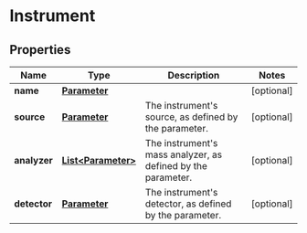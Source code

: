 
# Instrument

## Properties
Name | Type | Description | Notes
------------ | ------------- | ------------- | -------------
**name** | [**Parameter**](Parameter.md) |  |  [optional]
**source** | [**Parameter**](Parameter.md) | The instrument&#39;s source, as defined by the parameter. |  [optional]
**analyzer** | [**List&lt;Parameter&gt;**](Parameter.md) | The instrument&#39;s mass analyzer, as defined by the parameter. |  [optional]
**detector** | [**Parameter**](Parameter.md) | The instrument&#39;s detector, as defined by the parameter. |  [optional]



